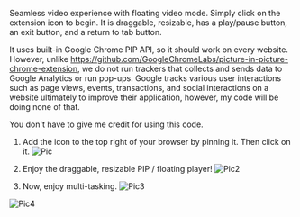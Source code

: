 Seamless video experience with floating video mode. Simply click on the extension icon to begin. It is draggable, resizable, has a play/pause button, an exit button, and a return to tab button.

It uses built-in Google Chrome PIP API, so it should work on every website. However, unlike https://github.com/GoogleChromeLabs/picture-in-picture-chrome-extension, we do not run trackers that collects and sends data to Google Analytics or run pop-ups. Google tracks various user interactions such as page views, events, transactions, and social interactions on a website ultimately to improve their application, however, my code will be doing none of that.

You don't have to give me credit for using this code.

1. Add the icon to the top right of your browser by pinning it. Then click on it.
![Pic](https://github.com/jacobluanjohnston/Picture-in-Picture-Mode-Chrome-Extension/blob/master/howto/How%20To%201.png)

2. Enjoy the draggable, resizable PIP / floating player! 
![Pic2](https://github.com/jacobluanjohnston/Picture-in-Picture-Mode-Chrome-Extension/blob/master/howto/How%20To%202.png)

3. Now, enjoy multi-tasking.
![Pic3](https://github.com/jacobluanjohnston/Picture-in-Picture-Mode-for-Google-Chrome/blob/master/howto/How%20To%204.png)

![Pic4](https://github.com/jacobluanjohnston/Picture-in-Picture-Mode-Chrome-Extension/blob/master/howto/How%20To%203.png)
